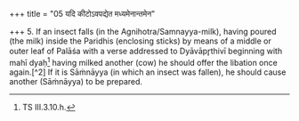+++
title = "05 यदि कीटोऽवपद्येत मध्यमेनान्तमेन"

+++
5. If an insect falls (in the Agnihotra/Samnayya-milk), having poured (the milk) inside the Paridhis (enclosing sticks) by means of a middle or outer leaf of Palāśa with a verse addressed to Dyāvāpr̥thivī beginning with mahī dyaḥ[^1] having milked another (cow) he should offer the libation once again.[^2] If it is Sāṁnāyya (in which an insect was fallen), he should cause another (Sāṁnāyya) to be prepared.  


[^1]: TS III.3.10.h. 
